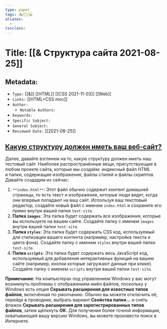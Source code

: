 ```yaml
---
type: paper
tags: 📥️/📜️/💻
aliases:
  - 
cssclass: 
---
```




# Title: **[[& Структура сайта 2021-08-25]]**


## Metadata:

- `Type:` [[&]] [[HTML]] [[CSS 2021-11-03]] [[Web]]
- `Links:` [[HTML+CSS moc]]
- `Author:` 
	- `Notable Authors:` 
- `Keywords:` 
- `Specific Subject:` 
- `General Subject:` 
- `Reviewed Date:` [[2021-08-25]]


## [Какую структуру должен иметь ваш веб-сайт?](https://developer.mozilla.org/ru/docs/Learn/Getting_started_with_the_web/Dealing_with_files#%D0%BA%D0%B0%D0%BA%D1%83%D1%8E_%D1%81%D1%82%D1%80%D1%83%D0%BA%D1%82%D1%83%D1%80%D1%83_%D0%B4%D0%BE%D0%BB%D0%B6%D0%B5%D0%BD_%D0%B8%D0%BC%D0%B5%D1%82%D1%8C_%D0%B2%D0%B0%D1%88_%D0%B2%D0%B5%D0%B1-%D1%81%D0%B0%D0%B9%D1%82 "Permalink to Какую структуру должен иметь ваш веб-сайт?")

Далее, давайте взглянем на то, какую структуру должен иметь наш тестовый сайт. Наиболее распространённые вещи, присутствующие в любом проекте сайта, которые мы создаём: индексный файл HTML и папки, содержащие изображения, файлы стилей и файлы скриптов. Давайте создадим их сейчас:

1.  `**index.html**`: Этот файл обычно содержит контент домашней страницы, то есть текст и изображения, которые люди видят, когда они впервые попадают на ваш сайт. Используя ваш текстовый редактор, создайте новый файл с именем `index.html` и сохраните его прямо внутри вашей папки `test-site`.
2.  **Папка `images`**: Эта папка будет содержать все изображения, которые вы используете на вашем сайте. Создайте папку с именем `images` внутри вашей папки `test-site`.
3.  **Папка `styles`**: Эта папка будет содержать CSS код, используемый для стилизации вашего контента (например, настройка текста и цвета фона). Создайте папку с именем `styles` внутри вашей папки `test-site`.
4.  **Папка `scripts`**: Эта папка будет содержать весь JavaScript код, используемый для добавления интерактивных функций на вашем сайте (например, кнопки которые загружают данные при клике). Создайте папку с именем `scripts` внутри вашей папки `test-site`.

**Примечание**: На компьютерах под управлением Windows у вас могут возникнуть проблемы с отображением имён файлов, поскольку у Windows есть опция **Скрывать расширения для известных типов файлов**, включённая по умолчанию. Обычно вы можете отключить её, перейдя в проводник, выбрать вариант **Свойства папки...** и снять флажок **Скрывать расширения для зарегистрированных типов файлов**, затем щёлкнуть **OK**. Для получения более точной информации, охватывающей вашу версию Windows, вы можете произвести поиск в Интернете.

